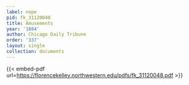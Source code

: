 ```yaml
---
label: nope
pid: fk_31120048
title: Amusements
year: '1884'
author: Chicago Daily Tribune
order: '337'
layout: single
collection: documents
---
```



{{< embed-pdf url=https://florencekelley.northwestern.edu/pdfs/fk_31120048.pdf >}}